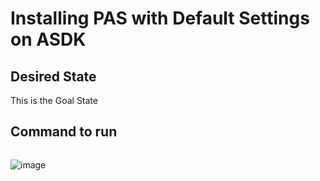 # Installing PAS with Default Settings on ASDK

## Desired State

This is the Goal State


## Command to run

```Powershell

```



![image](https://user-images.githubusercontent.com/8255007/52518133-3df04480-2c46-11e9-8f7c-0b27453a90fb.png)